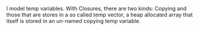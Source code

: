 I model temp variables. With Closures, there are two kinds: Copying and those that are stores in a so called temp vector, a heap allocated array that itself is stored in an un-named copying temp variable.